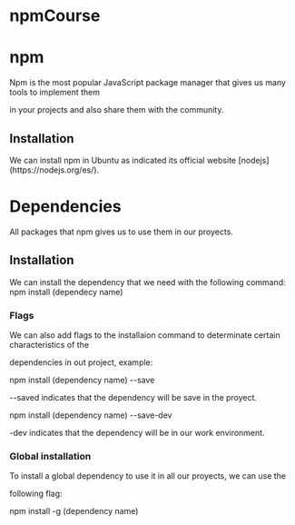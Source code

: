 # npmCourse

# npm
<p>Npm is the most popular JavaScript package manager that gives us many tools to implement them</p>
<p>in your projects and also share them with the community.</p>

## Installation 
<p>We can install npm in Ubuntu as indicated its official website [nodejs](https://nodejs.org/es/).</p>

# Dependencies
<p>All packages that npm gives us to use them in our proyects.</p>

## Installation
<p>We can install the dependency that we need with the following command: npm install (dependecy name)</p>

### Flags
<p>We can also add flags to the installaion command to determinate certain characteristics of the</p>
<p>dependencies in out project, example:</p>

<p>npm install (dependency name) --save</p>
<p>--saved indicates that the dependency will be save in the proyect.</p>
<p>npm install (dependency name) --save-dev</p>
<p>-dev indicates that the dependency will be in our work environment.</p>

### Global installation
<p>To install a global dependency to use it in all our proyects, we can use the</p>
<p>following flag:</p>

<p>npm install -g (dependency name)</p>
